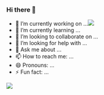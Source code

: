 ### Hi there 👋

<!--
**ezfood3/ezfood3** is a ✨ _special_ ✨ repository because its `README.md` (this file) appears on your GitHub profile.

Here are some ideas to get you started:
-->

- 🔭 I’m currently working on ...<img src="https://img.shields.io/badge/Android-3DDC84?style=flat-square&logo=Android&logoColor=white"/>
- 🌱 I’m currently learning ...
- 👯 I’m looking to collaborate on ...
- 🤔 I’m looking for help with ...
- 💬 Ask me about ...
- 📫 How to reach me: ...
- 😄 Pronouns: ...
- ⚡ Fun fact: ...

<a><img src="https://img.shields.io/badge/Android-3DDC84?style=flat-square&logo=Android&logoColor=white"/></a>
